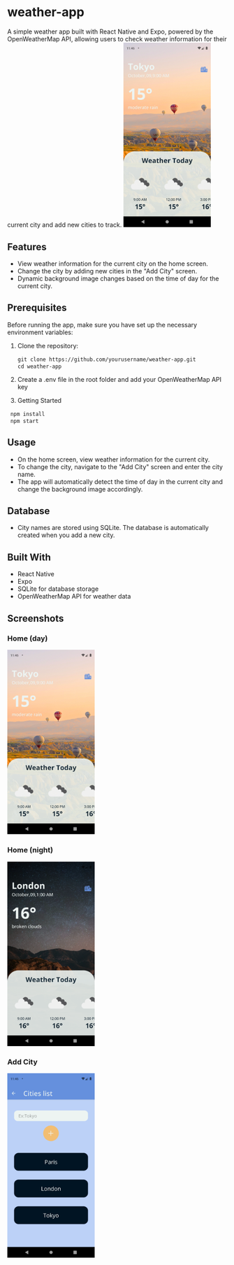 # weather-app
A simple weather app built with React Native and Expo, powered by the OpenWeatherMap API, allowing users to check weather information for their current city and add new cities to track.
<img src="/preview/home_day.png" alt="home day" width="200">


## Features

- View weather information for the current city on the home screen.
- Change the city by adding new cities in the "Add City" screen.
- Dynamic background image changes based on the time of day for the current city.

## Prerequisites

Before running the app, make sure you have set up the necessary environment variables:

1. Clone the repository:

   ```shell
   git clone https://github.com/yourusername/weather-app.git
   cd weather-app
   ```
2. Create a .env file in the root folder and add your OpenWeatherMap API key

3. Getting Started
   
  ```shell
   npm install
   npm start
   ```
## Usage
- On the home screen, view weather information for the current city.
- To change the city, navigate to the "Add City" screen and enter the city name.
- The app will automatically detect the time of day in the current city and change the background image accordingly.
## Database
- City names are stored using SQLite. The database is automatically created when you add a new city.

## Built With
- React Native
- Expo
- SQLite for database storage
- OpenWeatherMap API for weather data
## Screenshots

### Home (day)
<img src="/preview/home_day.png" alt="home day" width="200">

### Home (night)
<img src="/preview/home_night.png" alt="home night" width="200">

### Add City
<img src="/preview/add_city.png" alt="add_city" width="200">

